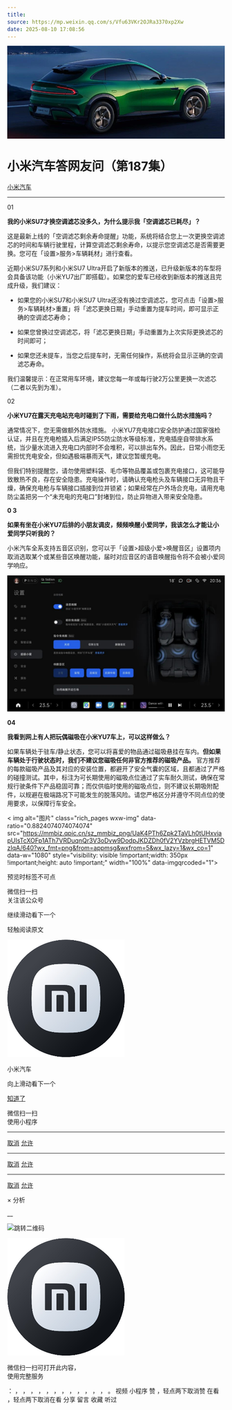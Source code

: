 ```yaml
---
title: 
source: https://mp.weixin.qq.com/s/Vfu63VKr2OJRa3370xp2Xw
date: 2025-08-10 17:08:56
---
```


![cover_image](images/img_9e492461.jpg)


#  小米汽车答网友问（第187集）


[ 小米汽车 ](<javascript:void\(0\);>)

______

01

**我的小米****SU7****才换空调滤芯没多久，为什么提示我「空调滤芯已耗尽」？**

这是最新上线的「空调滤芯剩余寿命提醒」功能，系统将结合您上一次更换空调滤芯的时间和车辆行驶里程，计算空调滤芯剩余寿命，以提示您空调滤芯是否需要更换。您可在「设置>服务>车辆耗材」进行查看。

近期小米SU7系列和小米SU7 Ultra开启了新版本的推送，已升级新版本的车型将会具备该功能（小米YU7出厂即搭载）。如果您的爱车已经收到新版本的推送且完成升级，我们建议：

  * 如果您的小米SU7和小米SU7 Ultra还没有换过空调滤芯，您可点击「设置>服务>车辆耗材>重置」将「滤芯更换日期」手动重置为提车时间，即可显示正确的空调滤芯寿命；

  * 如果您曾换过空调滤芯，将「滤芯更换日期」手动重置为上次实际更换滤芯的时间即可；

  * 如果您还未提车，当您之后提车时，无需任何操作，系统将会显示正确的空调滤芯寿命。

我们温馨提示：在正常用车环境，建议您每一年或每行驶2万公里更换一次滤芯（二者以先到为准）。

02

**小米YU7在露天充电站充电时碰到了下雨，需要给充电口做什么防水措施吗？**

通常情况下，您无需做额外防水措施。 小米YU7充电接口安全防护通过国家强检认证，并且在充电枪插入后满足IP55防尘防水等级标准，充电插座自带排水系统，当少量水流进入充电口内部时不会堆积，可以排出车外。因此，日常小雨您无需担忧充电安全，但如遇极端暴雨天气，建议您暂缓充电。

但我们特别提醒您，请勿使用塑料袋、毛巾等物品覆盖或包裹充电接口，这可能导致散热不良，存在安全隐患。充电操作时，请确认充电枪头及车辆接口无异物且干燥，确保充电枪与车辆接口插接到位并锁紧；如果经常在户外场合充电，请用充电防尘盖把另一个“未充电的充电口”封堵到位，防止异物进入带来安全隐患。

**0 3**

**如果有坐在小米YU7后排的小朋友调皮，频频唤醒****小爱同学****，我该怎么才能让小爱同学只听我的？**

小米汽车全系支持五音区识别，您可以于「设置>超级小爱>唤醒音区」设置项内取消选取某个或某些音区唤醒功能，届时对应音区的语音唤醒指令将不会被小爱同学响应。

![img_1777a7bb.jpg](images/img_1777a7bb.jpg)

**04**

**我看到网上有人把玩偶磁吸在小米YU7车上，可以这样做么？**

如果车辆处于驻车/静止状态，您可以将喜爱的物品通过磁吸悬挂在车内。**但如果车辆处于行驶状态时，我们不建议您磁吸任何非官方推荐的磁吸产品。** 官方推荐的每款磁吸产品及其对应的安装位置，都避开了安全气囊的区域，且都通过了严格的碰撞测试。其中，标注为可长期使用的磁吸点位通过了实车耐久测试，确保在常规行驶条件下产品稳固可靠；而仅供临时使用的磁吸点位，则不建议长期吸附配件，以规避在极端路况下可能发生的脱落风险。请您严格区分并遵守不同点位的使用要求，以保障行车安全。

  
< img alt="图片" class="rich_pages wxw-img" data-ratio="0.8824074074074074" src="https://mmbiz.qpic.cn/sz_mmbiz_png/UaK4PTh6Zpk2TaVLh0tUHxviapUIsTcXOFp1ATh7VRDuqnQr3V3oDvw9DodpJKDZDh0fV2YVzbrgHETVM5DzIqA/640?wx_fmt=png&from=appmsg&wxfrom=5&wx_lazy=1&wx_co=1" data-w="1080" style="visibility: visible !important;width: 350px !important;height: auto !important;" width="100%" data-imgqrcoded="1">[](<>)

预览时标签不可点

微信扫一扫  
关注该公众号

继续滑动看下一个

轻触阅读原文

![img_97d833da.jpg](images/img_97d833da.jpg)

小米汽车 

向上滑动看下一个

[知道了](<javascript:;>)

微信扫一扫  
使用小程序

****

[取消](<javascript:void\(0\);>) [允许](<javascript:void\(0\);>)

****

[取消](<javascript:void\(0\);>) [允许](<javascript:void\(0\);>)

****

[取消](<javascript:void\(0\);>) [允许](<javascript:void\(0\);>)

× 分析

__

![跳转二维码]()

![作者头像](images/img_97d833da.jpg)

微信扫一扫可打开此内容，  
使用完整服务

： ， ， ， ， ， ， ， ， ， ， ， ， 。 视频 小程序 赞 ，轻点两下取消赞 在看 ，轻点两下取消在看 分享 留言 收藏 听过